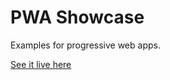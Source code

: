 # PWA Showcase

Examples for progressive web apps.

[See it live here](https://webwithwin.github.io/pwa-showcase/product-card/)
